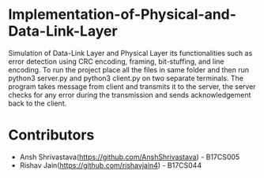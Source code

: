 # Implementation-of-Physical-and-Data-Link-Layer
Simulation of Data-Link Layer and Physical Layer its functionalities such as error detection using CRC encoding, framing, bit-stuffing, and line encoding.
To run the project place all the files in same folder and then run python3 server.py and python3 client.py on two separate terminals. The program takes message from client and transmits it to the server, the server checks for any error during the transmission and sends acknowledgement back to the client.

# Contributors
- Ansh Shrivastava(https://github.com/AnshShrivastava) - B17CS005 
- Rishav Jain(https://github.com/rishavjain4) - B17CS044
